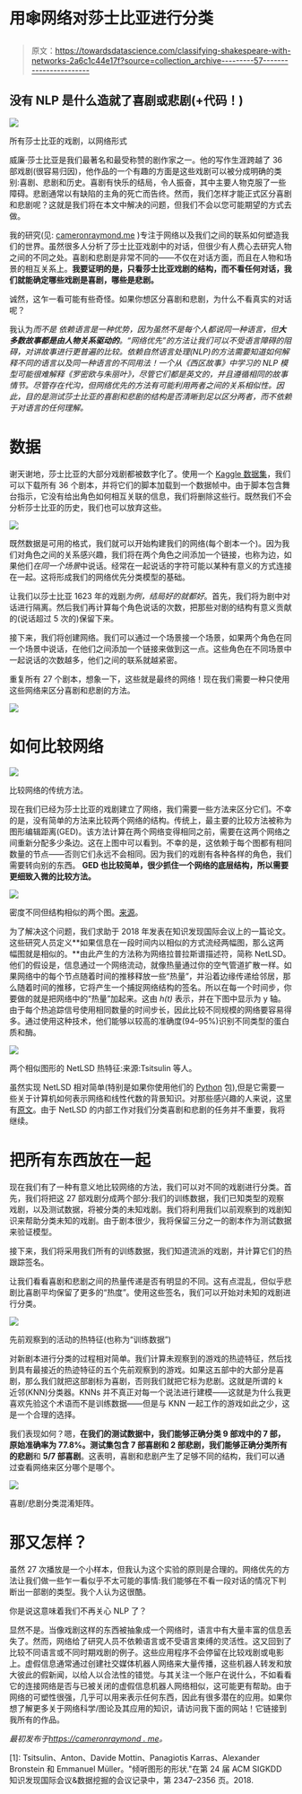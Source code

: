 # 用🕸网络对莎士比亚进行分类

> 原文：<https://towardsdatascience.com/classifying-shakespeare-with-networks-2a6c1c44e17f?source=collection_archive---------57----------------------->

## 没有 NLP 是什么造就了喜剧或悲剧(+代码！)

![](img/d9b779e53bba4761a4093cb4cb93efcb.png)

所有莎士比亚的戏剧，以网络形式

威廉·莎士比亚是我们最著名和最受称赞的剧作家之一。他的写作生涯跨越了 36 部戏剧(很容易归因)，他作品的一个有趣的方面是这些戏剧可以被分成明确的类别:喜剧、悲剧和历史。喜剧有快乐的结局，令人振奋，其中主要人物克服了一些障碍。悲剧通常以有缺陷的主角的死亡而告终。然而，我们怎样才能正式区分喜剧和悲剧呢？这就是我们将在本文中解决的问题，但我们不会以您可能期望的方式去做。

我的研究(见: [cameronraymond.me](https://cameronraymond.me/) )专注于网络以及我们之间的联系如何塑造我们的世界。虽然很多人分析了莎士比亚戏剧中的对话，但很少有人费心去研究人物之间的不同之处。喜剧和悲剧是非常不同的——不仅在对话方面，而且在人物和场景的相互关系上。**我要证明的是，只看莎士比亚戏剧的结构，而不看任何对话，我们就能确定哪些戏剧是喜剧，哪些是悲剧。**

诚然，这乍一看可能有些奇怪。如果你想区分喜剧和悲剧，为什么不看真实的对话呢？

我认为*而不是* *依赖语言是一种优势，因为虽然不是每个人都说同一种语言，但**大多数故事都是由人物关系驱动的**。“网络优先”的方法让我们可以不受语言障碍的阻碍，对讲故事进行更普遍的比较。依赖自然语言处理(NLP)的方法需要知道如何解释不同的语言以及同一种语言的不同用法！一个从《西区故事》中学习的 NLP 模型可能很难解释《罗密欧与朱丽叶》，尽管它们都是英文的，并且遵循相同的故事情节。尽管存在代沟，但网络优先的方法有可能利用两者之间的关系相似性。因此，目的是测试莎士比亚的喜剧和悲剧的结构是否清晰到足以区分两者，而不依赖于对语言的任何理解。*

# 数据

谢天谢地，莎士比亚的大部分戏剧都被数字化了。使用一个 [Kaggle 数据集](https://www.kaggle.com/kingburrito666/shakespeare-plays/)，我们可以下载所有 36 个剧本，并将它们的脚本加载到一个数据帧中。由于脚本包含舞台指示，它没有给出角色如何相互关联的信息，我们将删除这些行。既然我们不会分析莎士比亚的历史，我们也可以放弃这些。

![](img/7e62dcc30bdbc0dec0b57ddb1276fda5.png)

既然数据是可用的格式，我们就可以开始构建我们的网络(每个剧本一个)。因为我们对角色之间的关系感兴趣，我们将在两个角色之间添加一个链接，也称为边，如果他们*在同一个场景*中说话。经常在一起说话的字符可能以某种有意义的方式连接在一起。这将形成我们的网络优先分类模型的基础。

让我们以莎士比亚 1623 年的戏剧*为例，结局好的就都好*。首先，我们将为剧中对话进行隔离。然后我们再计算每个角色说话的次数，把那些对剧的结构有意义贡献的(说话超过 5 次的)保留下来。

接下来，我们将创建网络。我们可以通过一个场景接一个场景，如果两个角色在同一个场景中说话，在他们之间添加一个链接来做到这一点。这些角色在不同场景中一起说话的次数越多，他们之间的联系就越紧密。

重复所有 27 个剧本，想象一下，这些就是最终的网络！现在我们需要一种只使用这些网络来区分喜剧和悲剧的方法。

![](img/d9b779e53bba4761a4093cb4cb93efcb.png)

# 如何比较网络

![](img/b7092b7608725590e53069fc97a7f8fd.png)

比较网络的传统方法。

现在我们已经为莎士比亚的戏剧建立了网络，我们需要一些方法来区分它们。不幸的是，没有简单的方法来比较两个网络的结构。传统上，最主要的比较方法被称为图形编辑距离(GED)。该方法计算在两个网络变得相同之前，需要在这两个网络之间重新分配多少条边。这在上图中可以看到。不幸的是，这依赖于每个图都有相同数量的节点——否则它们永远不会相同。因为我们的戏剧有各种各样的角色，我们需要转向别的东西。 **GED 也比较简单，很少抓住一个网络的底层结构，所以需要更细致入微的比较方法。**

![](img/14100fb5ba133ce758d70ec93ca01d7c.png)

密度不同但结构相似的两个图。[来源](https://www.youtube.com/watch?v=aiPOa1NTgvM)。

为了解决这个问题，我们求助于 2018 年发表在知识发现国际会议上的一篇论文。这些研究人员定义**如果信息在一段时间内以相似的方式流经两幅图，那么这两幅图就是相似的。**由此产生的方法称为网络拉普拉斯谱描述符，简称 NetLSD。他们的假设是，信息通过一个网络流动，就像热量通过你的空气管道扩散一样。如果网络中的每个节点随着时间的推移释放一些“热量”，并沿着边缘传递给邻居，那么随着时间的推移，它将产生一个捕捉网络结构的签名。所以在每一个时间步，你要做的就是把网络中的“热量”加起来。这由 *h(t)* 表示，并在下图中显示为 y 轴。由于每个热追踪信号使用相同数量的时间步长，因此比较不同规模的网络要容易得多。通过使用这种技术，他们能够以较高的准确度(94–95%)识别不同类型的蛋白质和酶。

![](img/1d7771a43c0b386b650646b84ca8710b.png)

两个相似图形的 NetLSD 热特征:来源:Tsitsulin 等人。

虽然实现 NetLSD 相对简单(特别是如果你使用他们的 [Python](https://pypi.org/project/NetLSD/) 包),但是它需要一些关于计算机如何表示网络和线性代数的背景知识。对那些感兴趣的人来说，这里有[原文](https://arxiv.org/abs/1805.10712)。由于 NetLSD 的内部工作对我们分类喜剧和悲剧的任务并不重要，我将继续。

# 把所有东西放在一起

现在我们有了一种有意义地比较网络的方法，我们可以对不同的戏剧进行分类。首先，我们将把这 27 部戏剧分成两个部分:我们的训练数据，我们已知类型的观察戏剧，以及测试数据，将被分类的未知戏剧。我们将利用我们以前观察到的戏剧知识来帮助分类未知的戏剧。由于剧本很少，我将保留三分之一的剧本作为测试数据来验证模型。

接下来，我们将采用我们所有的训练数据，我们知道流派的戏剧，并计算它们的热跟踪签名。

让我们看看喜剧和悲剧之间的热量传递是否有明显的不同。这有点混乱，但似乎悲剧比喜剧平均保留了更多的“热度”。使用这些签名，我们可以开始对未知的戏剧进行分类。

![](img/456b57b059a5074a4e178e8b1a0b6d0b.png)

先前观察到的活动的热特征(也称为“训练数据”)

对新剧本进行分类的过程相对简单。我们计算未观察到的游戏的热迹特征，然后找到具有最接近的热迹特征的五个先前观察到的游戏。如果这五部中的大部分是喜剧，那么我们就把这部剧标为喜剧，否则我们就把它标为悲剧。这就是所谓的 k 近邻(KNN)分类器。KNNs 并不真正对每一个说法进行建模——这就是为什么我更喜欢先验这个术语而不是训练数据——但是与 KNN 一起工作的游戏如此之少，这是一个合理的选择。

我们表现如何？嗯，**在我们的测试数据中，我们能够正确分类 9 部戏中的 7 部，原始准确率为 77.8%。**测试集包含 7 部喜剧和 2 部悲剧，我们能够**正确分类所有的悲剧**和 **5/7 部喜剧**。这表明，喜剧和悲剧产生了足够不同的结构，我们可以通过查看网络来区分哪个是哪个。

![](img/14d282fdec4dd90bb21f667819d18add.png)

喜剧/悲剧分类混淆矩阵。

# 那又怎样？

虽然 27 次播放是一个小样本，但我认为这个实验的原则是合理的。网络优先的方法让我们做一些乍一看似乎不太可能的事情:我们能够在不看一段对话的情况下判断出一部剧的类型。我个人认为这很酷。

你是说这意味着我们不再关心 NLP 了？

显然不是。当像戏剧这样的东西被抽象成一个网络时，语言中有大量丰富的信息丢失了。然而，网络给了研究人员不依赖语言或不受语言束缚的灵活性。这又回到了比较不同语言或不同时期戏剧的例子。这些应用程序不会停留在比较戏剧或电影上。虚假信息通常通过创建社交媒体机器人网络来大量传播，这些机器人转发和放大彼此的假新闻，以给人以合法性的错觉。与其关注一个账户在说什么，不如看看它的连接网络是否与已被关闭的虚假信息机器人网络相似，这可能更有帮助。由于网络的可塑性很强，几乎可以用来表示任何东西，因此有很多潜在的应用。如果你想了解更多关于网络科学/图论及其应用的知识，请访问我下面的网站！它链接到我所有的作品。

*最初发布于*[*https://cameronraymond . me*](https://cameronraymond.me)*。*

[1]: Tsitsulin、Anton、Davide Mottin、Panagiotis Karras、Alexander Bronstein 和 Emmanuel Müller。"倾听图形的形状."在第 24 届 ACM SIGKDD 知识发现国际会议&数据挖掘的会议记录中，第 2347–2356 页。2018.